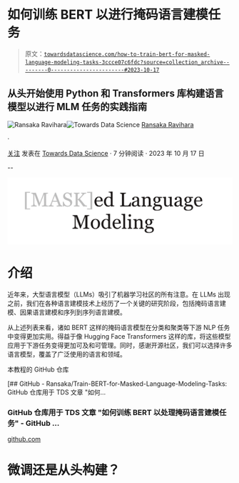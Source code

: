 # 如何训练 BERT 以进行掩码语言建模任务

> 原文：[`towardsdatascience.com/how-to-train-bert-for-masked-language-modeling-tasks-3ccce07c6fdc?source=collection_archive---------0-----------------------#2023-10-17`](https://towardsdatascience.com/how-to-train-bert-for-masked-language-modeling-tasks-3ccce07c6fdc?source=collection_archive---------0-----------------------#2023-10-17)

## 从头开始使用 Python 和 Transformers 库构建语言模型以进行 MLM 任务的实践指南

[](https://ransakaravihara.medium.com/?source=post_page-----3ccce07c6fdc--------------------------------)![Ransaka Ravihara](https://ransakaravihara.medium.com/?source=post_page-----3ccce07c6fdc--------------------------------)[](https://towardsdatascience.com/?source=post_page-----3ccce07c6fdc--------------------------------)![Towards Data Science](https://towardsdatascience.com/?source=post_page-----3ccce07c6fdc--------------------------------) [Ransaka Ravihara](https://ransakaravihara.medium.com/?source=post_page-----3ccce07c6fdc--------------------------------)

·

[关注](https://medium.com/m/signin?actionUrl=https%3A%2F%2Fmedium.com%2F_%2Fsubscribe%2Fuser%2F61b4d96de932&operation=register&redirect=https%3A%2F%2Ftowardsdatascience.com%2Fhow-to-train-bert-for-masked-language-modeling-tasks-3ccce07c6fdc&user=Ransaka+Ravihara&userId=61b4d96de932&source=post_page-61b4d96de932----3ccce07c6fdc---------------------post_header-----------) 发表在 [Towards Data Science](https://towardsdatascience.com/?source=post_page-----3ccce07c6fdc--------------------------------) · 7 分钟阅读 · 2023 年 10 月 17 日[](https://medium.com/m/signin?actionUrl=https%3A%2F%2Fmedium.com%2F_%2Fvote%2Ftowards-data-science%2F3ccce07c6fdc&operation=register&redirect=https%3A%2F%2Ftowardsdatascience.com%2Fhow-to-train-bert-for-masked-language-modeling-tasks-3ccce07c6fdc&user=Ransaka+Ravihara&userId=61b4d96de932&source=-----3ccce07c6fdc---------------------clap_footer-----------)

--

[](https://medium.com/m/signin?actionUrl=https%3A%2F%2Fmedium.com%2F_%2Fbookmark%2Fp%2F3ccce07c6fdc&operation=register&redirect=https%3A%2F%2Ftowardsdatascience.com%2Fhow-to-train-bert-for-masked-language-modeling-tasks-3ccce07c6fdc&source=-----3ccce07c6fdc---------------------bookmark_footer-----------)![](img/f2df84bc5e99738d8d9c3264785f2390.png)

# 介绍

近年来，大型语言模型（LLMs）吸引了机器学习社区的所有注意。在 LLMs 出现之前，我们在各种语言建模技术上经历了一个关键的研究阶段，包括掩码语言建模、因果语言建模和序列到序列语言建模。

从上述列表来看，诸如 BERT 这样的掩码语言模型在分类和聚类等下游 NLP 任务中变得更加实用。得益于像 Hugging Face Transformers 这样的库，将这些模型应用于下游任务变得更加可及和可管理。同时，感谢开源社区，我们可以选择许多语言模型，覆盖了广泛使用的语言和领域。

本教程的 GitHub 仓库

[](https://github.com/Ransaka/Train-BERT-for-Masked-Language-Modeling-Tasks?source=post_page-----3ccce07c6fdc--------------------------------) [## GitHub - Ransaka/Train-BERT-for-Masked-Language-Modeling-Tasks: GitHub 仓库用于 TDS 文章 "如何…

### GitHub 仓库用于 TDS 文章 "如何训练 BERT 以处理掩码语言建模任务" - GitHub …

[github.com](https://github.com/Ransaka/Train-BERT-for-Masked-Language-Modeling-Tasks?source=post_page-----3ccce07c6fdc--------------------------------)

# 微调还是从头构建？
